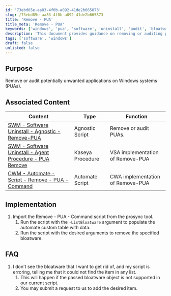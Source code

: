 ```yaml
---
id: '73ebd85e-aa83-4f0b-a092-41de2b665873'
slug: /73ebd85e-aa83-4f0b-a092-41de2b665873
title: 'Remove - PUA'
title_meta: 'Remove - PUA'
keywords: ['windows', 'pua', 'software', 'uninstall', 'audit', 'bloatware']
description: 'This document provides guidance on removing or auditing potentially unwanted applications (PUAs) on Windows systems. It includes associated content, implementation steps, and FAQs related to the process.'
tags: ['software', 'windows']
draft: false
unlisted: false
---
```


## Purpose

Remove or audit potentially unwanted applications on Windows systems (PUAs).

## Associated Content

| Content                                                                                               | Type             | Function                         |
| ----------------------------------------------------------------------------------------------------- | ---------------- | -------------------------------- |
| [SWM - Software Uninstall - Agnostic - Remove-PUA](/docs/fda5f79b-3e83-4561-af2b-2533f41c7443)        | Agnostic Script  | Remove or audit PUAs.            |
| [SWM - Software Uninstall - Agent Procedure - PUA Remove](/docs/7532eff4-e724-471e-96fc-ddfd944bf710) | Kaseya Procedure | VSA implementation of Remove-PUA |
| [CWM - Automate - Script - Remove - PUA - Command](/docs/dd7d4c4a-ee5a-46c1-bc19-5cfd16584ecf)        | Automate Script  | CWA implementation of Remove-PUA |

## Implementation

1. Import the Remove - PUA - Command script from the prosync tool.
   1. Run the script with the `-ListBloatware` argument to populate the automate custom table with data.
   2. Run the script with the desired arguments to remove the specified bloatware.

## FAQ

1. I don't see the bloatware that I want to get rid of, and my script is erroring, telling me that it could not find the item in any list.
   1. This will happen if the passed bloatware object is not supported in our current script.
   2. You may submit a request to us to add the desired item.



